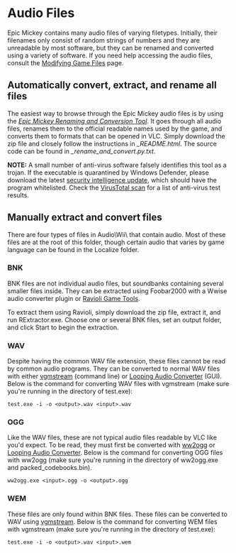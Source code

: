 # Audio Files

Epic Mickey contains many audio files of varying filetypes. Initially, their filenames only consist of random strings of numbers and they are unreadable by most software, but they can be renamed and converted using a variety of software. If you need help accessing the audio files, consult the [Modifying Game Files](./modifying-game-files) page.

## Automatically convert, extract, and rename all files

The easiest way to browse through the Epic Mickey audio files is by using the *[Epic Mickey Renaming and Conversion Tool](./tools/batch-audio-tool)*. It goes through all audio files, renames them to the official readable names used by the game, and converts them to formats that can be opened in VLC. Simply download the zip file and closely follow the instructions in *_README.html*. The source code can be found in *_rename_and_convert.py.txt*.

**NOTE:** A small number of anti-virus software falsely identifies this tool as a trojan. If the executable is quarantined by Windows Defender, please download the latest [security intelligence update](https://www.microsoft.com/en-us/wdsi/definitions), which should have the program whitelisted. Check the [VirusTotal scan](https://www.virustotal.com/gui/file/4a06b4d3932a1edda64b32b3e6bbcaa5bd51d3949283b523cda0e55b65094d22/detection) for a list of anti-virus test results.

## Manually extract and convert files

There are four types of files in Audio\Wii\ that contain audio. Most of these files are at the root of this folder, though certain audio that varies by game language can be found in the Localize folder.

### BNK

BNK files are not individual audio files, but soundbanks containing several smaller files inside. They can be extracted using Foobar2000 with a Wwise audio converter plugin or [Ravioli Game Tools](http://www.scampers.org/steve/sms/other.htm).

To extract them using Ravioli, simply download the zip file, extract it, and run RExtractor.exe. Choose one or several BNK files, set an output folder, and click Start to begin the extraction.

### WAV

Despite having the common WAV file extension, these files cannot be read by common audio programs. They can be converted to normal WAV files with either [vgmstream](https://github.com/losnoco/vgmstream/releases) (command line) or [Looping Audio Converter](https://github.com/libertyernie/LoopingAudioConverter/releases) (GUI). Below is the command for converting WAV files with vgmstream (make sure you're running in the directory of test.exe):

```
test.exe -i -o <output>.wav <input>.wav
```

### OGG

Like the WAV files, these are not typical audio files readable by VLC like you'd expect. To be read, they must first be converted with [ww2ogg](https://github.com/hcs64/ww2ogg/releases) or [Looping Audio Converter](https://github.com/libertyernie/LoopingAudioConverter/releases). Below is the command for converting OGG files with ww2ogg (make sure you're running in the directory of ww2ogg.exe and packed_codebooks.bin).

```
ww2ogg.exe <input>.ogg -o <output>.ogg
```

### WEM
These files are only found within BNK files. These files can be converted to WAV using [vgmstream](https://github.com/losnoco/vgmstream/releases). Below is the command for converting WEM files with vgmstream (make sure you're running in the directory of test.exe):

```
test.exe -i -o <output>.wav <input>.wem
```
